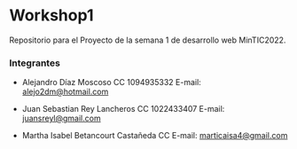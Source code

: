 # Workshop1
Repositorio para el Proyecto de la semana 1 de desarrollo web MinTIC2022.

### Integrantes

* Alejandro Díaz Moscoso
    CC 1094935332
    E-mail: alejo2dm@hotmail.com

* Juan Sebastian Rey Lancheros
    CC 1022433407
    E-mail: juansreyl@gmail.com

*  Martha Isabel Betancourt Castañeda
    CC 
    E-mail: marticaisa4@gmail.com
